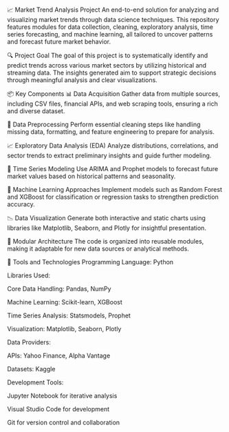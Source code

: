📈 Market Trend Analysis Project
An end-to-end solution for analyzing and visualizing market trends through data science techniques. This repository features modules for data collection, cleaning, exploratory analysis, time series forecasting, and machine learning, all tailored to uncover patterns and forecast future market behavior.

🔍 Project Goal
The goal of this project is to systematically identify and predict trends across various market sectors by utilizing historical and streaming data. The insights generated aim to support strategic decisions through meaningful analysis and clear visualizations.

📦 Key Components
📊 Data Acquisition
Gather data from multiple sources, including CSV files, financial APIs, and web scraping tools, ensuring a rich and diverse dataset.

🧼 Data Preprocessing
Perform essential cleaning steps like handling missing data, formatting, and feature engineering to prepare for analysis.

📈 Exploratory Data Analysis (EDA)
Analyze distributions, correlations, and sector trends to extract preliminary insights and guide further modeling.

🔮 Time Series Modeling
Use ARIMA and Prophet models to forecast future market values based on historical patterns and seasonality.

🤖 Machine Learning Approaches
Implement models such as Random Forest and XGBoost for classification or regression tasks to strengthen prediction accuracy.

📉 Data Visualization
Generate both interactive and static charts using libraries like Matplotlib, Seaborn, and Plotly for insightful presentation.

📁 Modular Architecture
The code is organized into reusable modules, making it adaptable for new data sources or analytical methods.

🧰 Tools and Technologies
Programming Language: Python

Libraries Used:

Core Data Handling: Pandas, NumPy

Machine Learning: Scikit-learn, XGBoost

Time Series Analysis: Statsmodels, Prophet

Visualization: Matplotlib, Seaborn, Plotly

Data Providers:

APIs: Yahoo Finance, Alpha Vantage

Datasets: Kaggle

Development Tools:

Jupyter Notebook for iterative analysis

Visual Studio Code for development

Git for version control and collaboration
